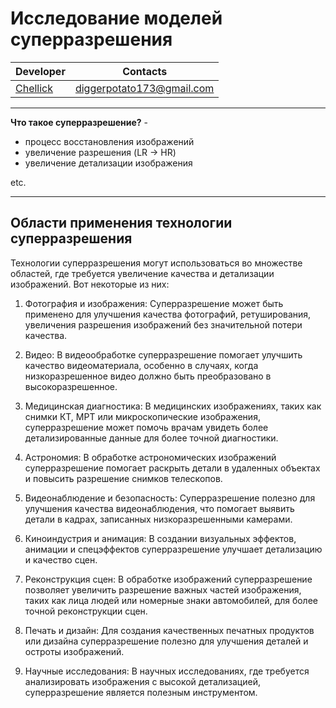 # Исследование моделей суперразрешения

|Developer|Contacts|
|---------|--------|
|[Chellick](https://github.com/chellick)|diggerpotato173@gmail.com

------------------------------

__Что такое суперразрешение?__ - 
* процесс восстановления изображений 
* увеличение разрешения (LR -> HR) 
* увеличение детализации изображения

etc.

------------------------------

## Области применения технологии суперразрешения
Технологии суперразрешения могут использоваться во множестве областей, где требуется увеличение качества и детализации изображений. Вот некоторые из них:

1. Фотография и изображения: Суперразрешение может быть применено для улучшения качества фотографий, ретуширования, увеличения разрешения изображений без значительной потери качества.

2. Видео: В видеообработке суперразрешение помогает улучшить качество видеоматериала, особенно в случаях, когда низкоразрешенное видео должно быть преобразовано в высокоразрешенное.

3. Медицинская диагностика: В медицинских изображениях, таких как снимки КТ, МРТ или микроскопические изображения, суперразрешение может помочь врачам увидеть более детализированные данные для более точной диагностики.

4. Астрономия: В обработке астрономических изображений суперразрешение помогает раскрыть детали в удаленных объектах и повысить разрешение снимков телескопов.

5. Видеонаблюдение и безопасность: Суперразрешение полезно для улучшения качества видеонаблюдения, что помогает выявить детали в кадрах, записанных низкоразрешенными камерами.

6. Киноиндустрия и анимация: В создании визуальных эффектов, анимации и спецэффектов суперразрешение улучшает детализацию и качество сцен.

7. Реконструкция сцен: В обработке изображений суперразрешение позволяет увеличить разрешение важных частей изображения, таких как лица людей или номерные знаки автомобилей, для более точной реконструкции сцен.

8. Печать и дизайн: Для создания качественных печатных продуктов или дизайна суперразрешение полезно для улучшения деталей и остроты изображений.

9. Научные исследования: В научных исследованиях, где требуется анализировать изображения с высокой детализацией, суперразрешение является полезным инструментом.
